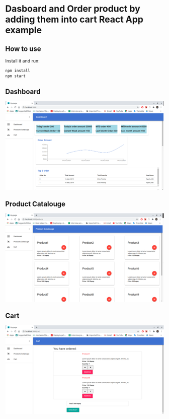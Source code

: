 # Dasboard and Order product by adding them into cart React App example

## How to use


Install it and run:

```sh
npm install
npm start
```

## Dashboard 


![alt text](dashboard.png?raw=true)


## Product Catalouge

![alt text](productCatalouge.png?raw=true)


## Cart

![alt text](cart.png?raw=true)
